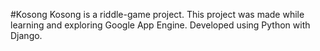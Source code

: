 #Kosong
Kosong is a riddle-game project. This project was made while learning and exploring Google App Engine. Developed using Python with Django.